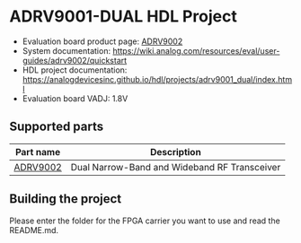 # ADRV9001-DUAL HDL Project

- Evaluation board product page: [ADRV9002](https://www.analog.com/eval-adrv9002)
- System documentation: https://wiki.analog.com/resources/eval/user-guides/adrv9002/quickstart
- HDL project documentation: https://analogdevicesinc.github.io/hdl/projects/adrv9001_dual/index.html
- Evaluation board VADJ: 1.8V

## Supported parts

| Part name                                   | Description                                  |
|---------------------------------------------|----------------------------------------------|
| [ADRV9002](https://www.analog.com/ADRV9002) | Dual Narrow-Band and Wideband RF Transceiver |

## Building the project

Please enter the folder for the FPGA carrier you want to use and read the README.md.
